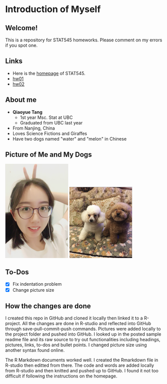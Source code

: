 # Introduction of Myself

## Welcome!

This is a repository for STAT545 homeworks. Please comment on my errors if you spot one.

## Links

- Here is the [homepage](http://stat545.com) of STAT545.
- [hw01](https://github.com/qiaoyuet/STAT545-hw-Tang-Qiaoyue/tree/master/hw01)
- [hw02](https://github.com/qiaoyuet/STAT545-hw-Tang-Qiaoyue/tree/master/hw02)

## About me

- **Qiaoyue Tang**
    - 1st year Msc. Stat at UBC
    - Graduated from UBC last year
- From Nanjing, China
- Loves Science Fictions and Giraffes
- Have two dogs named "water" and "melon" in Chinese

## Picture of Me and My Dogs

<img src="me.png" width="200">
<img src="watermelon.png" width="200">


## To-Dos

- [x] Fix indentation problem
- [x] Change picture size

## How the changes are done
I created this repo in GitHub and cloned it locally then linked it to a R-project. All the changes are done in R-studio and reflected into GitHub through save-pull-commit-push commands. Pictures were added locally to the project folder and pushed into GitHub. I looked up in the posted sample readme file and its raw source to try out functionalities including headings, pictures, links, to-dos and bullet points. I changed picture size using another syntax found online.

The R Markdown documents worked well. I created the Rmarkdown file in R-studio then editted from there. The code and words are added locally from R-studio and then knitted and pushed up to GitHub. I found it not too difficult if following the instructions on the homepage.